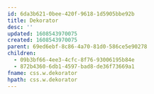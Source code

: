 ```yaml
---
id: 6da3b621-0bee-420f-9618-1d5905bbe92b
title: Dekorator
desc: ''
updated: 1608543970075
created: 1608543970075
parent: 69ed6ebf-8c86-4a70-81d0-586ce5e90278
children:
  - 09b3bf66-4ee3-4cfc-8f76-93006195b84e
  - 872b4360-6db1-4597-bad8-de36f73669a1
fname: css.w.dekorator
hpath: css.w.dekorator
---
```



